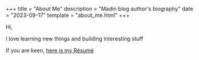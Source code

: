 +++
title = "About Me"
description = "Madin blog author's biography"
date = "2023-09-17"
template = "about_me.html"
+++

Hi,

I love learning new things and building interesting stuff

If you are keen, [here is my Résumé](https://abjrcode.github.io/)
